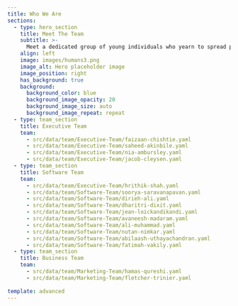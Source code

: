 ```yaml
---
title: Who We Are
sections:
  - type: hero_section
    title: Meet The Team
    subtitle: >-
      Meet a dedicated group of young individuals who yearn to spread positivity and love through software. We encourage our team to be proud of their creativity, be optimistic and open-minded about technology while giving back to the community through Software for Love. 
    align: left
    image: images/humans3.png
    image_alt: Hero placeholder image
    image_position: right
    has_background: true
    background:
      background_color: blue
      background_image_opacity: 20
      background_image_size: auto
      background_image_repeat: repeat
  - type: team_section
    title: Executive Team
    team:
      - src/data/team/Executive-Team/faizaan-chishtie.yaml
      - src/data/team/Executive-Team/saheed-akinbile.yaml
      - src/data/team/Executive-Team/nia-ambursley.yaml
      - src/data/team/Executive-Team/jacob-cleysen.yaml
  - type: team_section
    title: Software Team
    team:
      - src/data/team/Executive-Team/hrithik-shah.yaml
      - src/data/team/Software-Team/soorya-saravanapavan.yaml
      - src/data/team/Software-Team/dirieh-ali.yaml
      - src/data/team/Software-Team/dharitri-dixit.yaml
      - src/data/team/Software-Team/jean-loickandikandi.yaml
      - src/data/team/Software-Team/avaneesh-madaram.yaml
      - src/data/team/Software-Team/ali-muhammad.yaml
      - src/data/team/Software-Team/nutan-nimkar.yaml  
      - src/data/team/Software-Team/abilaash-uthayachandran.yaml
      - src/data/team/Software-Team/fatimah-vakily.yaml
  - type: team_section
    title: Business Team
    team:
      - src/data/team/Marketing-Team/hamas-qureshi.yaml
      - src/data/team/Marketing-Team/fletcher-trinier.yaml
  
template: advanced
---
```

